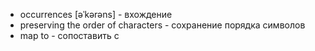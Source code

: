 - occurrences [əˈkərəns] - вхождение
- preserving the order of characters - сохранение порядка символов
- map to - сопоставить с